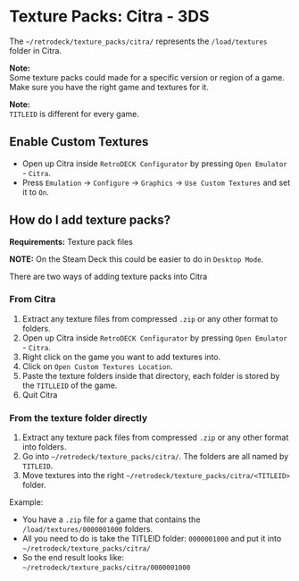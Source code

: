 # Texture Packs: Citra - 3DS
The `~/retrodeck/texture_packs/citra/` represents the `/load/textures` folder in Citra.

**Note:** <br>
Some texture packs could made for a specific version or region of a game. Make sure you have the right game and textures for it.

**Note:**<br>
`TITLEID` is different for every game.

## Enable Custom Textures
* Open up Citra inside `RetroDECK Configurator` by pressing `Open Emulator` - `Citra`.
* Press `Emulation` -> `Configure` -> `Graphics` -> `Use Custom Textures` and set it to `On`.


## How do I add texture packs?

**Requirements:** Texture pack files <br>

**NOTE:** On the Steam Deck this could be easier to do in `Desktop Mode`.


There are two ways of adding texture packs into Citra


### From Citra
1. Extract any texture files from compressed `.zip` or any other format to folders.
2. Open up Citra inside `RetroDECK Configurator` by pressing `Open Emulator` - `Citra`.
3. Right click on the game you want to add textures into.
4. Click on `Open Custom Textures Location`.
5. Paste the texture folders inside that directory, each folder is stored by the `TITLLEID` of the game.
6. Quit Citra

### From the texture folder directly

1. Extract any texture pack files from compressed `.zip` or any other format into folders.
2. Go into `~/retrodeck/texture_packs/citra/`. The folders are all named by `TITLEID`.
3. Move textures into the right `~/retrodeck/texture_packs/citra/<TITLEID>` folder.

Example:

* You have a `.zip` file for a game that contains the `/load/textures/0000001000` folders.
* All you need to do is take the TITLEID folder: `0000001000` and put it into `~/retrodeck/texture_packs/citra/`
* So the end result looks like: `~/retrodeck/texture_packs/citra/0000001000`
